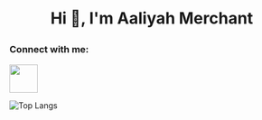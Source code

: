 # <p align="center"> Hi 👋, I'm Aaliyah Merchant </p>

### Connect with me:
<a href="[https://www.linkedin.com/in/zluvsand/](https://www.linkedin.com/in/aaliyahmerchant/)">
    <img height="50" src="https://cdn2.iconfinder.com/data/icons/social-icon-3/512/social_style_3_in-306.png"/>
</a>

![Top Langs](https://github-readme-stats.vercel.app/api/top-langs/?username=M-Aaliyah&layout=compact&theme=transparent)
<!--
**mer-aliy/mer-aliy** is a ✨ _special_ ✨ repository because its `README.md` (this file) appears on your GitHub profile.

Here are some ideas to get you started:

- 🔭 I’m currently working on ...
- 🌱 I’m currently learning ...
- 👯 I’m looking to collaborate on ...
- 🤔 I’m looking for help with ...
- 💬 Ask me about ...
- 📫 How to reach me: ...
- 😄 Pronouns: ...
- ⚡ Fun fact: ...
-->
